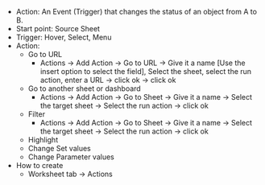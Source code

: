 - Action: An Event (Trigger) that changes the status of an object from A to B.
- Start point: Source Sheet
- Trigger: Hover, Select, Menu
- Action:
  - Go to URL
    - Actions -> Add Action -> Go to URL -> Give it a name [Use the insert option to select the field], Select the sheet, select the run action, enter a URL -> click ok -> click ok
  - Go to another sheet or dashboard
    - Actions -> Add Action -> Go to Sheet -> Give it a name -> Select the target sheet -> Select the run action -> click ok
  - Filter
    - Actions -> Add Action -> Go to Sheet -> Give it a name -> Select the target sheet -> Select the run action -> click ok
  - Highlight
  - Change Set values
  - Change Parameter values
- How to create
  - Worksheet tab -> Actions
